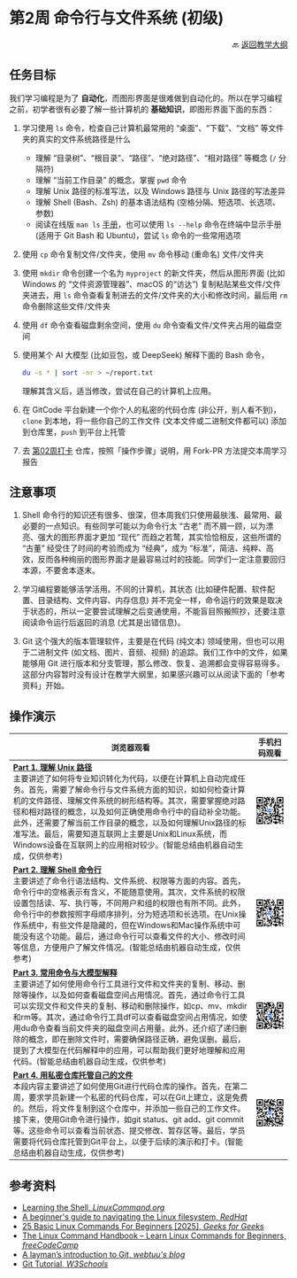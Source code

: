 # 第2周 命令行与文件系统 (初级)

<p align="right">🔙 <a href="https://gitcode.com/cueb-fintech/courses#%E6%95%99%E5%AD%A6%E5%A4%A7%E7%BA%B2">返回教学大纲</a></p>

## 任务目标

我们学习编程是为了 **自动化**，而图形界面是很难做到自动化的。所以在学习编程之前，初学者很有必要了解一些计算机的 **基础知识**，即图形界面下面的东西：

1. 学习使用 `ls` 命令，检查自己计算机最常用的 “桌面”、“下载”、“文档” 等文件夹的真实的文件系统路径是什么
    - 理解 “目录树”、“根目录”、“路径”、“绝对路径”、“相对路径” 等概念 (`/` 分隔符)
    - 理解 “当前工作目录” 的概念，掌握 `pwd` 命令
    - 理解 Unix 路径的标准写法，以及 Windows 路径与 Unix 路径的写法差异
    - 理解 Shell (Bash、Zsh) 的基本语法结构 (空格分隔、短选项、长选项、参数)
    - 阅读在线版 `man ls` [手册](https://man7.org/linux/man-pages/man1/ls.1.html)，也可以使用 `ls --help` 命令在终端中显示手册 (适用于 Git Bash 和 Ubuntu)，尝试 `ls` 命令的一些常用选项
1. 使用 `cp` 命令复制文件/文件夹，使用 `mv` 命令移动 (重命名) 文件/文件夹
1. 使用 `mkdir` 命令创建一个名为 `myproject` 的新文件夹，然后从图形界面 (比如 Windows 的 “文件资源管理器”、macOS 的“访达”) 复制粘贴某些文件/文件夹进去，用 `ls` 命令查看复制进去的文件/文件夹的大小和修改时间，最后用 `rm` 命令删除这些文件/文件夹
1. 使用 `df` 命令查看磁盘剩余空间，使用 `du` 命令查看文件/文件夹占用的磁盘空间
1. 使用某个 AI 大模型 (比如豆包，或 DeepSeek) 解释下面的 Bash 命令，

    ```bash
    du -s * | sort -nr > ~/report.txt
    ```

    理解其含义后，适当修改，尝试在自己的计算机上应用。
1. 在 GitCode 平台新建一个你个人的私密的代码仓库 (非公开，别人看不到)，`clone` 到本地，将一些你自己的工作文件 (文本文件或二进制文件都可以) 添加到仓库里，`push` 到平台上托管
1. 去 [第02周打卡](https://gitcode.com/cueb-fintech/week02) 仓库，按照「操作步骤」说明，用 Fork-PR 方法提交本周学习报告

## 注意事项

1. Shell 命令行的知识还有很多、很深，但本周我们只使用最肤浅、最常用、最必要的一点知识。有些同学可能以为命令行太 “古老” 而不屑一顾，以为漂亮、强大的图形界面才更加 “现代” 而趋之若鹜，其实恰恰相反，这些所谓的 “古董” 经受住了时间的考验而成为 “经典”，成为 “标准”，简洁、纯粹、高效，反而各种绚丽的图形界面才是最容易过时的技能。同学们一定注意要回归本源，不要舍本逐末。

1. 学习编程要能够活学活用。不同的计算机，其状态 (比如硬件配置、软件配置、目录结构、文件内容、内存信息) 并不完全一样，命令运行的效果是取决于状态的，所以一定要尝试理解之后变通使用，不能盲目照搬照抄，还要注意阅读命令运行后返回的消息 (尤其是出错信息)。

1. Git 这个强大的版本管理软件，主要是在代码 (纯文本) 领域使用，但也可以用于二进制文件 (如文档、图片、音频、视频) 的追踪。我们工作中的文件，如果能够用 Git 进行版本和分支管理，那么修改、恢复、追溯都会变得容易得多。这部分内容暂时没有设计在教学大纲里，如果感兴趣可以从阅读下面的「参考资料」开始。

## 操作演示

|浏览器观看|手机扫码观看|
|----------------|----------|
|[**Part 1. 理解 Unix 路径**](https://meeting.tencent.com/crm/2qW3j06dba)</br>主要讲述了如何将专业知识转化为代码，以便在计算机上自动完成任务。首先，需要了解命令行与文件系统方面的知识，如如何检查计算机的文件路径、理解文件系统的树形结构等。其次，需要掌握绝对路径和相对路径的概念，以及如何正确使用命令行中的自动补全功能。此外，还需要了解当前工作目录的概念，以及如何理解Unix路径的标准写法。最后，需要知道互联网上主要是Unix和Linux系统，而Windows设备在互联网上的应用相对较少。(智能总结由机器自动生成，仅供参考)|![二维码](images/qr-week02-part1.png)|
|[**Part 2. 理解 Shell 命令行**](https://meeting.tencent.com/crm/2Z0za5Ydbc)</br>主要讲述了命令行语法结构、文件系统、权限等方面的内容。首先，命令行中的空格表示有含义，不能随意使用。其次，文件系统的权限设置包括读、写、执行等，不同用户和组的权限也有所不同。此外，命令行中的参数按照字母顺序排列，分为短选项和长选项。在Unix操作系统中，有些文件是隐藏的，但在Windows和Mac操作系统中可能没有这个功能。最后，通过命令行可以查看文件的大小、修改时间等信息，方便用户了解文件情况。(智能总结由机器自动生成，仅供参考)|![二维码](images/qr-week02-part2.png)|
|[**Part 3. 常用命令与大模型解释**](https://meeting.tencent.com/crm/l6kLBrom4e)</br>主要讲述了如何使用命令行工具进行文件和文件夹的复制、移动、删除等操作，以及如何查看磁盘空间占用情况。首先，通过命令行工具可以实现文件和文件夹的复制、移动和删除操作，如cp、mv、mkdir和rm等。其次，通过命令行工具df可以查看磁盘空间占用情况，如使用du命令查看当前文件夹的磁盘空间占用量。此外，还介绍了递归删除的概念，即在删除文件时，需要确保路径正确，避免误删。最后，提到了大模型在代码解释中的应用，可以帮助我们更好地理解和应用代码。(智能总结由机器自动生成，仅供参考)|![二维码](images/qr-week02-part3.png)|
|[**Part 4. 用私密仓库托管自己的文件**](https://meeting.tencent.com/crm/2qWg9Mpd92)</br>本段内容主要讲述了如何使用Git进行代码仓库的操作。首先，在第二周，要求学员新建一个私密的代码仓库，可以在Git上建立，这是免费的。然后，将文件复制到这个仓库中，并添加一些自己的工作文件。接下来，使用Git命令进行操作，如git status、git add、git commit等。这些命令可以查看当前状态、提交修改、暂存区等。最后，学员需要将代码仓库托管到Git平台上，以便于后续的演示和打卡。(智能总结由机器自动生成，仅供参考)|![二维码](images/qr-week02-part4.png)|

## 参考资料

- [Learning the Shell, *LinuxCommand.org*](https://linuxcommand.org/lc3_learning_the_shell.php)
- [A beginner's guide to navigating the Linux filesystem, *RedHat*](https://www.redhat.com/en/blog/navigating-linux-filesystem)
- [25 Basic Linux Commands For Beginners [2025], *Geeks for Geeks*](https://www.geeksforgeeks.org/basic-linux-commands/)
- [The Linux Command Handbook – Learn Linux Commands for Beginners, *freeCodeCamp*](https://www.freecodecamp.org/news/the-linux-commands-handbook/)
- [A layman’s introduction to Git, *webtuu's blog*](https://webtuu.com/blog/04/a-laymans-introduction-to-git)
- [Git Tutorial, *W3Schools*](https://www.w3schools.com/git/)
